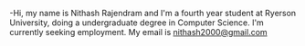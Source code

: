-Hi, my name is Nithash Rajendram and I'm a fourth year student at Ryerson University, doing a undergraduate degree in Computer Science. I'm currently seeking employment. My email is nithash2000@gmail.com

<!---
NithashR/NithashR is a ✨ special ✨ repository because its `README.md` (this file) appears on your GitHub profile.
You can click the Preview link to take a look at your changes.
--->

